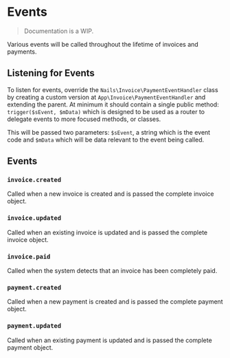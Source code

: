 # Events
> Documentation is a WIP.

Various events will be called throughout the lifetime of invoices and payments.

## Listening for Events
To listen for events, override the `Nails\Invoice\PaymentEventHandler` class by creating a custom version at
`App\Invoice\PaymentEventHandler` and extending the parent. At minimum it should contain a single public method:
`trigger($sEvent, $mData)` which is designed to be used as a router to delegate events to more focused methods, or
classes.

This will be passed two parameters: `$sEvent`, a string which is the event code and `$mData` which will be data
relevant to the event being called.


## Events

### `invoice.created`
Called when a new invoice is created and is passed the complete invoice object.

### `invoice.updated`
Called when an existing invoice is updated and is passed the complete invoice object.

### `invoice.paid`
Called when the system detects that an invoice has been completely paid.

### `payment.created`
Called when a new payment is created and is passed the complete payment object.

### `payment.updated`
Called when an existing payment is updated and is passed the complete payment object.
